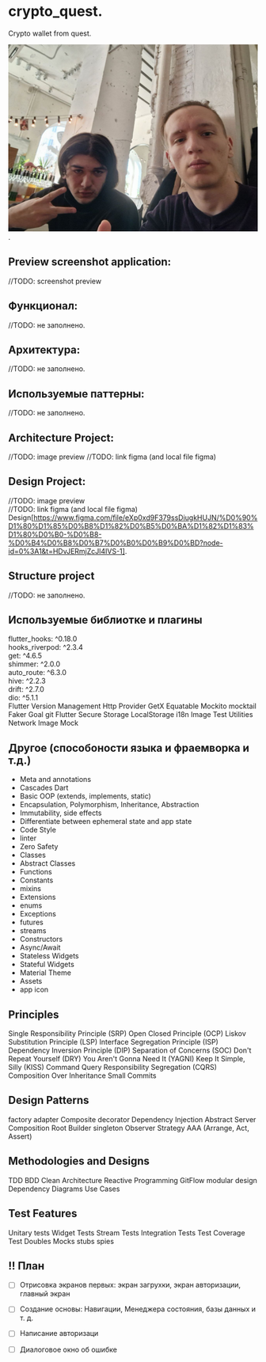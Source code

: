 # crypto_quest. 
Crypto wallet from quest. 


![alt text](https://github.com/Taverz/crypto_quest/blob/main/photo_developer.jpeg). 


## Preview screenshot application:
//TODO: screenshot preview
 
## Функционал:  
 //TODO: не заполнено. 
## Архитектура:  
 //TODO: не заполнено. 
## Используемые паттерны:  
 //TODO: не заполнено. 
 
## Architecture Project:  
 //TODO: image preview
 //TODO: link figma (and local file figma)
 
## Design Project:  
 //TODO: image preview  
 //TODO: link figma (and local file figma)  
 Design[https://www.figma.com/file/eXp0xd9F379ssDiugkHUJN/%D0%90%D1%80%D1%85%D0%B8%D1%82%D0%B5%D0%BA%D1%82%D1%83%D1%80%D0%B0-%D0%B8-%D0%B4%D0%B8%D0%B7%D0%B0%D0%B9%D0%BD?node-id=0%3A1&t=HDvJERmjZcJl4IVS-1]. 
 
## Structure project 
 //TODO: не заполнено.  
 

## Используемые библиотке и плагины  
flutter_hooks: ^0.18.0  
hooks_riverpod: ^2.3.4  
get: ^4.6.5  
shimmer: ^2.0.0  
auto_route: ^6.3.0  
hive: ^2.2.3  
drift: ^2.7.0  
dio: ^5.1.1  
Flutter Version Management
Http
Provider
GetX
Equatable
Mockito
mocktail
Faker
Goal
git
Flutter Secure Storage
LocalStorage
i18n
Image Test Utilities
Network Image Mock

## Другое (способоности языка и фраемворка и т.д.)  

- Meta and annotations  
- Cascades Dart  
- Basic OOP (extends, implements, static)  
- Encapsulation, Polymorphism, Inheritance, Abstraction  
- Immutability, side effects   
- Differentiate between ephemeral state and app state  
- Code Style  
- linter  
- Zero Safety
- Classes
- Abstract Classes
- Functions
- Constants
- mixins
- Extensions
- enums
- Exceptions
- futures
- streams
- Constructors
- Async/Await
- Stateless Widgets
- Stateful Widgets
- Material Theme
- Assets
- app icon



## Principles
Single Responsibility Principle (SRP)
Open Closed Principle (OCP)
Liskov Substitution Principle (LSP)
Interface Segregation Principle (ISP)
Dependency Inversion Principle (DIP)
Separation of Concerns (SOC)
Don't Repeat Yourself (DRY)
You Aren't Gonna Need It (YAGNI)
Keep It Simple, Silly (KISS)
Command Query Responsibility Segregation (CQRS)
Composition Over Inheritance
Small Commits

## Design Patterns
factory
adapter
Composite
decorator
Dependency Injection
Abstract Server
Composition Root
Builder
singleton
Observer
Strategy
AAA (Arrange, Act, Assert)

## Methodologies and Designs
TDD
BDD
Clean Architecture
Reactive Programming
GitFlow
modular design
Dependency Diagrams
Use Cases


## Test Features
Unitary tests
Widget Tests
Stream Tests
Integration Tests
Test Coverage
Test Doubles
Mocks
stubs
spies


## !! План  

-[ ] Отрисовка экранов первых: экран загрухки, экран авторизации, главный экран  
-[ ] Создание основы: Навигации, Менеджера состояния, базы данных и т. д.  
-[ ] Написание авторизаци  
-[ ] Диалоговое окно об ошибке  
 
 
